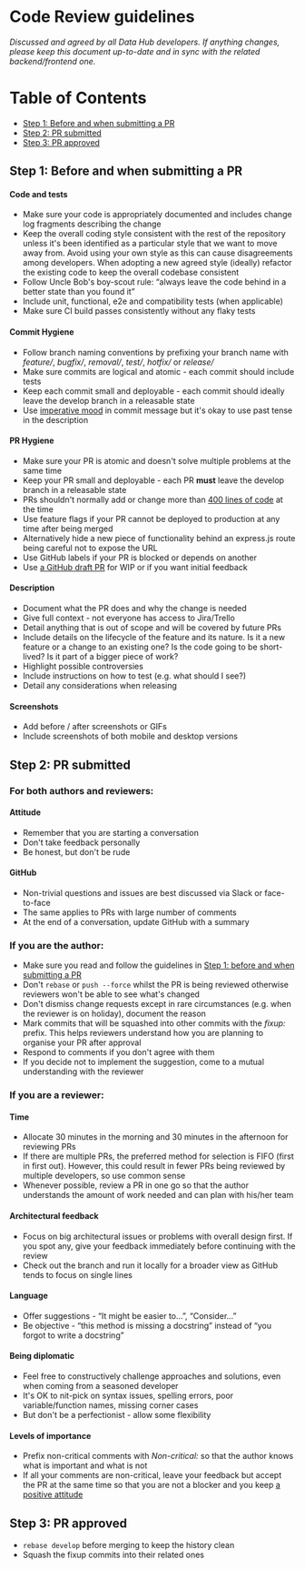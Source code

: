 # Code Review guidelines

*Discussed and agreed by all Data Hub developers. If anything changes, please keep this document up-to-date and in sync with the related backend/frontend one.*

# Table of Contents
- [Step 1: Before and when submitting a PR](#step-1)
- [Step 2: PR submitted](#step-2)
- [Step 3: PR approved](#step-3)

## <a name="step-1"></a>Step 1: Before and when submitting a PR

#### Code and tests

- Make sure your code is appropriately documented and includes change log fragments describing the change
- Keep the overall coding style consistent with the rest of the repository unless it's been identified as a particular style that we want to move away from. Avoid using your own style as this can cause disagreements among developers. When adopting a new agreed style (ideally) refactor the existing code to keep the overall codebase consistent
- Follow Uncle Bob's boy-scout rule: “always leave the code behind in a better state than you found it”
- Include unit, functional, e2e and compatibility tests (when applicable)
- Make sure CI build passes consistently without any flaky tests

#### Commit Hygiene
- Follow branch naming conventions by prefixing your branch name with *feature/*, *bugfix/*, *removal/*, *test/*, *hotfix/* or *release/*
- Make sure commits are logical and atomic - each commit should include tests
- Keep each commit small and deployable - each commit should ideally leave the develop branch in a releasable state
- Use [imperative mood](https://git.kernel.org/pub/scm/git/git.git/tree/Documentation/SubmittingPatches?id=HEAD#n133) in commit message but it's okay to use past tense in the description

#### PR Hygiene
- Make sure your PR is atomic and doesn't solve multiple problems at the same time
- Keep your PR small and deployable - each PR **must** leave the develop branch in a releasable state
- PRs shouldn't normally add or change more than [400 lines of code](https://smartbear.com/learn/code-review/best-practices-for-peer-code-review/) at the time
- Use feature flags if your PR cannot be deployed to production at any time after being merged
- Alternatively hide a new piece of functionality behind an express.js route being careful not to expose the URL
- Use GitHub labels if your PR is blocked or depends on another
- Use [a GitHub draft PR](https://github.blog/2019-02-14-introducing-draft-pull-requests/) for WIP or if you want initial feedback

#### Description
- Document what the PR does and why the change is needed
- Give full context - not everyone has access to Jira/Trello
- Detail anything that is out of scope and will be covered by future PRs
- Include details on the lifecycle of the feature and its nature. Is it a new feature or a change to an existing one? Is the code going to be short-lived? Is it part of a bigger piece of work?
- Highlight possible controversies
- Include instructions on how to test (e.g. what should I see?)
- Detail any considerations when releasing

#### Screenshots
- Add before / after screenshots or GIFs
- Include screenshots of both mobile and desktop versions


## <a name="step-2"></a>Step 2: PR submitted

### For both authors and reviewers:

#### <a name="attitude"></a>Attitude
- Remember that you are starting a conversation
- Don't take feedback personally
- Be honest, but don't be rude

#### GitHub
- Non-trivial questions and issues are best discussed via Slack or face-to-face
- The same applies to PRs with large number of comments
- At the end of a conversation, update GitHub with a summary

### If you are the author:

- Make sure you read and follow the guidelines in [Step 1: before and when submitting a PR](#step-1)
- Don't `rebase` or `push --force` whilst the PR is being reviewed otherwise reviewers won't be able to see what's changed
- Don't dismiss change requests except in rare circumstances (e.g. when the reviewer is on holiday), document the reason
- Mark commits that will be squashed into other commits with the *fixup:* prefix. This helps reviewers understand how you are planning to organise your PR after approval
- Respond to comments if you don't agree with them
- If you decide not to implement the suggestion, come to a mutual understanding with the reviewer

### If you are a reviewer:

#### Time
- Allocate 30 minutes in the morning and 30 minutes in the afternoon for reviewing PRs
- If there are multiple PRs, the preferred method for selection is FIFO (first in first out). However, this could result in fewer PRs being reviewed by multiple developers, so use common sense
- Whenever possible, review a PR in one go so that the author understands the amount of work needed and can plan with his/her team

#### Architectural feedback
- Focus on big architectural issues or problems with overall design first. If you spot any, give your feedback immediately before continuing with the review
- Check out the branch and run it locally for a broader view as GitHub tends to focus on single lines

#### Language
- Offer suggestions - “It might be easier to...”, “Consider...”
- Be objective - “this method is missing a docstring” instead of “you forgot to write a docstring”

#### Being diplomatic
- Feel free to constructively challenge approaches and solutions, even when coming from a seasoned developer
- It's OK to nit-pick on syntax issues, spelling errors, poor variable/function names, missing corner cases
- But don't be a perfectionist - allow some flexibility

#### Levels of importance
- Prefix non-critical comments with *Non-critical:* so that the author knows what is important and what is not
- If all your comments are non-critical, leave your feedback but accept the PR at the same time so that you are not a blocker and you keep [a positive attitude](#attitude)


## <a name="step-3"></a>Step 3: PR approved

- `rebase develop` before merging to keep the history clean
- Squash the fixup commits into their related ones
